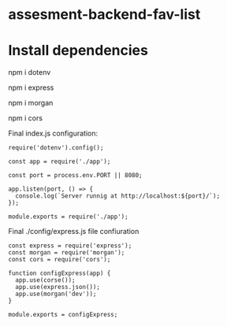 # assesment-backend-fav-list

# Install dependencies
npm i dotenv

npm i express

npm i morgan

npm i cors

Final index.js configuration:

```
require('dotenv').config();

const app = require('./app');

const port = process.env.PORT || 8080;

app.listen(port, () => {
  console.log(`Server runnig at http://localhost:${port}/`);
});

module.exports = require('./app');
```

Final ./config/express.js file confiuration
```
const express = require('express');
const morgan = require('morgan');
const cors = require('cors');

function configExpress(app) {
  app.use(corse());
  app.use(express.json());
  app.use(morgan('dev'));
}

module.exports = configExpress;

```
